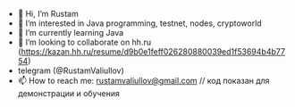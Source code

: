 - 👋 Hi, I’m Rustam
- 👀 I’m interested in Java programming, testnet, nodes, cryptoworld
- 🌱 I’m currently learning Java
- 💞️ I’m looking to collaborate on hh.ru (https://kazan.hh.ru/resume/d9b0e1feff026280880039ed1f53694b4b7754)
-  telegram (@RustamValiullov)
- 📫 How to reach me: rustamvaliullov@gmail.com
//
код показан для демонстрации и обучения
